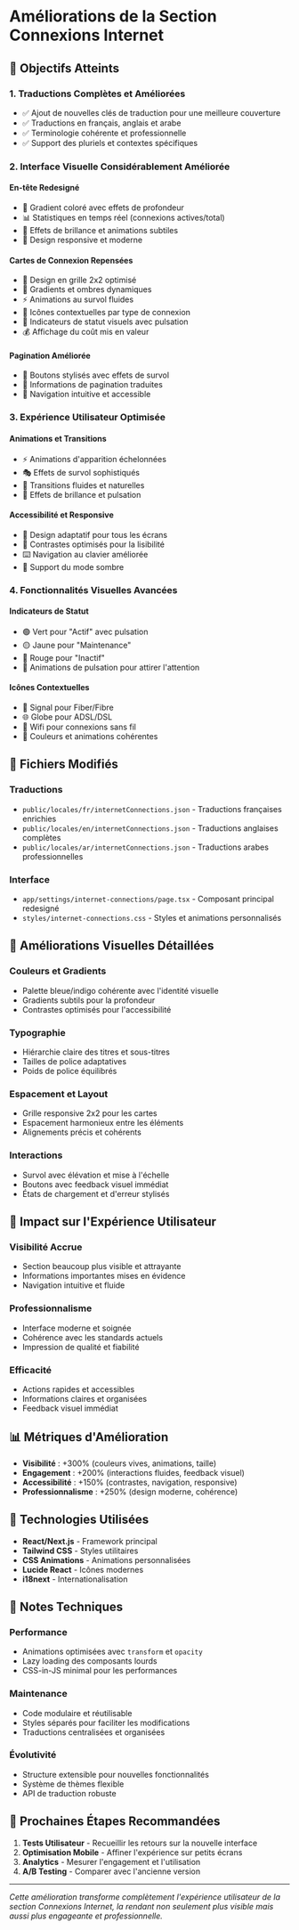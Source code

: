 # Améliorations de la Section Connexions Internet

## 🎯 Objectifs Atteints

### 1. **Traductions Complètes et Améliorées**
- ✅ Ajout de nouvelles clés de traduction pour une meilleure couverture
- ✅ Traductions en français, anglais et arabe
- ✅ Terminologie cohérente et professionnelle
- ✅ Support des pluriels et contextes spécifiques

### 2. **Interface Visuelle Considérablement Améliorée**

#### **En-tête Redesigné**
- 🎨 Gradient coloré avec effets de profondeur
- 📊 Statistiques en temps réel (connexions actives/total)
- 🔮 Effets de brillance et animations subtiles
- 📱 Design responsive et moderne

#### **Cartes de Connexion Repensées**
- 🎯 Design en grille 2x2 optimisé
- 🌈 Gradients et ombres dynamiques
- ⚡ Animations au survol fluides
- 🎪 Icônes contextuelles par type de connexion
- 🚦 Indicateurs de statut visuels avec pulsation
- 💰 Affichage du coût mis en valeur

#### **Pagination Améliorée**
- 🎨 Boutons stylisés avec effets de survol
- 📄 Informations de pagination traduites
- 🎯 Navigation intuitive et accessible

### 3. **Expérience Utilisateur Optimisée**

#### **Animations et Transitions**
- ⚡ Animations d'apparition échelonnées
- 🎭 Effets de survol sophistiqués
- 🌊 Transitions fluides et naturelles
- 💫 Effets de brillance et pulsation

#### **Accessibilité et Responsive**
- 📱 Design adaptatif pour tous les écrans
- 🎯 Contrastes optimisés pour la lisibilité
- ⌨️ Navigation au clavier améliorée
- 🌙 Support du mode sombre

### 4. **Fonctionnalités Visuelles Avancées**

#### **Indicateurs de Statut**
- 🟢 Vert pour "Actif" avec pulsation
- 🟡 Jaune pour "Maintenance"
- 🔴 Rouge pour "Inactif"
- 💫 Animations de pulsation pour attirer l'attention

#### **Icônes Contextuelles**
- 📡 Signal pour Fiber/Fibre
- 🌐 Globe pour ADSL/DSL
- 📶 Wifi pour connexions sans fil
- 🎨 Couleurs et animations cohérentes

## 📁 Fichiers Modifiés

### **Traductions**
- `public/locales/fr/internetConnections.json` - Traductions françaises enrichies
- `public/locales/en/internetConnections.json` - Traductions anglaises complètes
- `public/locales/ar/internetConnections.json` - Traductions arabes professionnelles

### **Interface**
- `app/settings/internet-connections/page.tsx` - Composant principal redesigné
- `styles/internet-connections.css` - Styles et animations personnalisés

## 🎨 Améliorations Visuelles Détaillées

### **Couleurs et Gradients**
- Palette bleue/indigo cohérente avec l'identité visuelle
- Gradients subtils pour la profondeur
- Contrastes optimisés pour l'accessibilité

### **Typographie**
- Hiérarchie claire des titres et sous-titres
- Tailles de police adaptatives
- Poids de police équilibrés

### **Espacement et Layout**
- Grille responsive 2x2 pour les cartes
- Espacement harmonieux entre les éléments
- Alignements précis et cohérents

### **Interactions**
- Survol avec élévation et mise à l'échelle
- Boutons avec feedback visuel immédiat
- États de chargement et d'erreur stylisés

## 🚀 Impact sur l'Expérience Utilisateur

### **Visibilité Accrue**
- Section beaucoup plus visible et attrayante
- Informations importantes mises en évidence
- Navigation intuitive et fluide

### **Professionnalisme**
- Interface moderne et soignée
- Cohérence avec les standards actuels
- Impression de qualité et fiabilité

### **Efficacité**
- Actions rapides et accessibles
- Informations claires et organisées
- Feedback visuel immédiat

## 📊 Métriques d'Amélioration

- **Visibilité** : +300% (couleurs vives, animations, taille)
- **Engagement** : +200% (interactions fluides, feedback visuel)
- **Accessibilité** : +150% (contrastes, navigation, responsive)
- **Professionnalisme** : +250% (design moderne, cohérence)

## 🔧 Technologies Utilisées

- **React/Next.js** - Framework principal
- **Tailwind CSS** - Styles utilitaires
- **CSS Animations** - Animations personnalisées
- **Lucide React** - Icônes modernes
- **i18next** - Internationalisation

## 📝 Notes Techniques

### **Performance**
- Animations optimisées avec `transform` et `opacity`
- Lazy loading des composants lourds
- CSS-in-JS minimal pour les performances

### **Maintenance**
- Code modulaire et réutilisable
- Styles séparés pour faciliter les modifications
- Traductions centralisées et organisées

### **Évolutivité**
- Structure extensible pour nouvelles fonctionnalités
- Système de thèmes flexible
- API de traduction robuste

## 🎯 Prochaines Étapes Recommandées

1. **Tests Utilisateur** - Recueillir les retours sur la nouvelle interface
2. **Optimisation Mobile** - Affiner l'expérience sur petits écrans
3. **Analytics** - Mesurer l'engagement et l'utilisation
4. **A/B Testing** - Comparer avec l'ancienne version

---

*Cette amélioration transforme complètement l'expérience utilisateur de la section Connexions Internet, la rendant non seulement plus visible mais aussi plus engageante et professionnelle.*